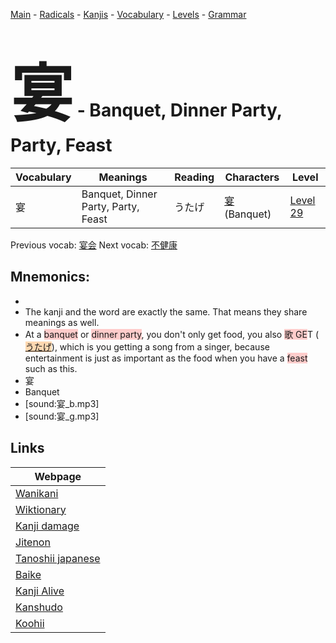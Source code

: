 <style> bigfont {font-size: 100px}</style>
[Main](../README.md) -
[Radicals](../radicals.md) -
[Kanjis](../kanjis.md) -
[Vocabulary](../vocabulary.md) -
[Levels](../levels.md) -
[Grammar](../grammar.md)
# <bigfont> 宴</bigfont> - Banquet, Dinner Party, Party, Feast 

| Vocabulary | Meanings | Reading | Characters | Level |
| --- | --- | --- | --- | --- |
| 宴 | Banquet, Dinner Party, Party, Feast | うたげ |  [宴](../kanjis/宴.md) (Banquet) | [Level 29](../levels/wk_level29.md) |

Previous vocab: [宴会](宴会.md) Next vocab: [不健康](不健康.md) 

## Mnemonics:

* 
* The kanji and the word are exactly the same. That means they share meanings as well.
* At a <span style="background-color:#ffcccb"> banquet</span> or <span style="background-color:#ffcccb"> dinner party</span>, you don't only get food, you also <span style="background-color:#ffcccb"> 歌 GE</span>T (<span style="background-color:#fed8b1"> [うたげ](https://jisho.org/search/うたげ)</span>), which is you getting a song from a singer, because entertainment is just as important as the food when you have a <span style="background-color:#ffcccb"> feast</span> such as this.
* 宴
* Banquet
* [sound:宴_b.mp3]
* [sound:宴_g.mp3]


## Links 

| Webpage |
| --- |
| [Wanikani          ](https://www.wanikani.com/kanji/宴) |
| [Wiktionary        ](https://en.wiktionary.org/wiki/宴) |
| [Kanji damage      ](http://www.kanjidamage.com/kanji/search?utf8=✓&q=宴) |
| [Jitenon           ](https://jitenon.com/kanji/宴) |
| [Tanoshii japanese ](https://www.tanoshiijapanese.com/dictionary/kanji.cfm?k=宴) |
| [Baike             ](https://baike.baidu.com/item/宴) |
| [Kanji Alive       ](https://app.kanjialive.com/宴) |
| [Kanshudo          ](https://www.kanshudo.com/searchmn?q=宴) |
| [Koohii            ](https://kanji.koohii.com/study/kanji/宴) |
